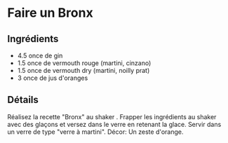 # Faire un Bronx

## Ingrédients


* 4.5 once de gin	 
* 1.5 once de vermouth rouge (martini, cinzano)	 
* 1.5 once de vermouth dry (martini, noilly prat)	 
* 3 once de jus d'oranges

## Détails

Réalisez la recette "Bronx" au shaker . 
Frapper les ingrédients au shaker avec des glaçons et versez dans le verre en retenant la glace.
Servir dans un verre de type "verre à martini". 
Décor: Un zeste d'orange.
